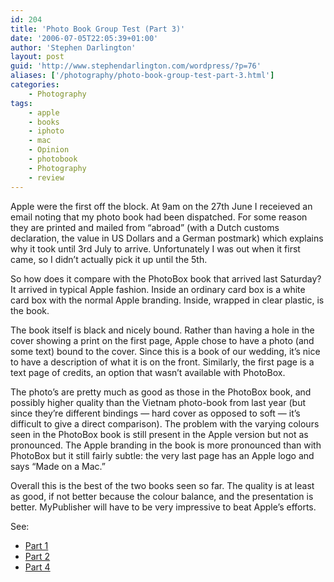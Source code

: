 ```yaml
---
id: 204
title: 'Photo Book Group Test (Part 3)'
date: '2006-07-05T22:05:39+01:00'
author: 'Stephen Darlington'
layout: post
guid: 'http://www.stephendarlington.com/wordpress/?p=76'
aliases: ['/photography/photo-book-group-test-part-3.html']
categories:
    - Photography
tags:
    - apple
    - books
    - iphoto
    - mac
    - Opinion
    - photobook
    - Photography
    - review
---
```


Apple were the first off the block. At 9am on the 27th June I receieved an email noting that my photo book had been dispatched. For some reason they are printed and mailed from “abroad” (with a Dutch customs declaration, the value in US Dollars and a German postmark) which explains why it took until 3rd July to arrive. Unfortunately I was out when it first came, so I didn’t actually pick it up until the 5th.

So how does it compare with the PhotoBox book that arrived last Saturday? It arrived in typical Apple fashion. Inside an ordinary card box is a white card box with the normal Apple branding. Inside, wrapped in clear plastic, is the book.

The book itself is black and nicely bound. Rather than having a hole in the cover showing a print on the first page, Apple chose to have a photo (and some text) bound to the cover. Since this is a book of our wedding, it’s nice to have a description of what it is on the front. Similarly, the first page is a text page of credits, an option that wasn’t available with PhotoBox.

The photo’s are pretty much as good as those in the PhotoBox book, and possibly higher quality than the Vietnam photo-book from last year (but since they’re different bindings — hard cover as opposed to soft — it’s difficult to give a direct comparison). The problem with the varying colours seen in the PhotoBox book is still present in the Apple version but not as pronounced. The Apple branding in the book is more pronounced than with PhotoBox but it still fairly subtle: the very last page has an Apple logo and says “Made on a Mac.”

Overall this is the best of the two books seen so far. The quality is at least as good, if not better because the colour balance, and the presentation is better. MyPublisher will have to be very impressive to beat Apple’s efforts.

See:

- [Part 1](http://www.zx81.org.uk/photography/photo-book-group-test-part-1.html)
- [Part 2](http://www.zx81.org.uk/photography/photo-book-group-test-part-2.html)
- [Part 4](http://www.zx81.org.uk/photography/photo-book-group-test-part-4.html)